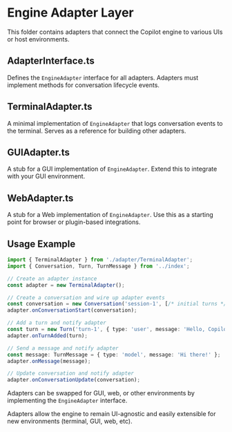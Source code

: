 # Engine Adapter Layer

This folder contains adapters that connect the Copilot engine to various UIs or host environments.

## AdapterInterface.ts
Defines the `EngineAdapter` interface for all adapters. Adapters must implement methods for conversation lifecycle events.


## TerminalAdapter.ts
A minimal implementation of `EngineAdapter` that logs conversation events to the terminal. Serves as a reference for building other adapters.


## GUIAdapter.ts
A stub for a GUI implementation of `EngineAdapter`. Extend this to integrate with your GUI environment.

## WebAdapter.ts
A stub for a Web implementation of `EngineAdapter`. Use this as a starting point for browser or plugin-based integrations.


## Usage Example
```ts
import { TerminalAdapter } from './adapter/TerminalAdapter';
import { Conversation, Turn, TurnMessage } from '../index';

// Create an adapter instance
const adapter = new TerminalAdapter();

// Create a conversation and wire up adapter events
const conversation = new Conversation('session-1', [/* initial turns */]);
adapter.onConversationStart(conversation);

// Add a turn and notify adapter
const turn = new Turn('turn-1', { type: 'user', message: 'Hello, Copilot!' });
adapter.onTurnAdded(turn);

// Send a message and notify adapter
const message: TurnMessage = { type: 'model', message: 'Hi there!' };
adapter.onMessage(message);

// Update conversation and notify adapter
adapter.onConversationUpdate(conversation);
```

Adapters can be swapped for GUI, web, or other environments by implementing the `EngineAdapter` interface.

Adapters allow the engine to remain UI-agnostic and easily extensible for new environments (terminal, GUI, web, etc).
